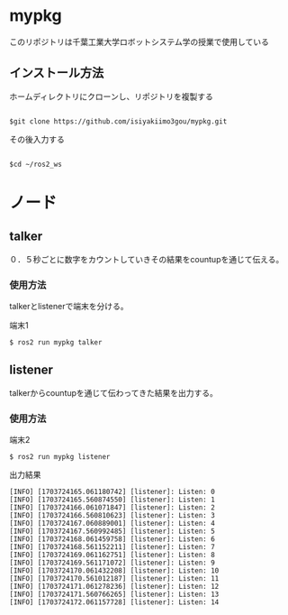 # mypkg


このリポジトリは千葉工業大学ロボットシステム学の授業で使用している

## インストール方法

ホームディレクトリにクローンし、リポジトリを複製する
```

$git clone https://github.com/isiyakiimo3gou/mypkg.git

```

その後入力する
```

$cd ~/ros2_ws

```

# ノード

## talker

０．５秒ごとに数字をカウントしていきその結果をcountupを通じて伝える。

### 使用方法

talkerとlistenerで端末を分ける。

端末1
```
$ ros2 run mypkg talker
```
## listener

talkerからcountupを通じて伝わってきた結果を出力する。

### 使用方法

端末2
```
$ ros2 run mypkg listener
```

出力結果
```
[INFO] [1703724165.061180742] [listener]: Listen: 0
[INFO] [1703724165.560874550] [listener]: Listen: 1
[INFO] [1703724166.061071847] [listener]: Listen: 2
[INFO] [1703724166.560810623] [listener]: Listen: 3
[INFO] [1703724167.060889001] [listener]: Listen: 4
[INFO] [1703724167.560992485] [listener]: Listen: 5
[INFO] [1703724168.061459758] [listener]: Listen: 6
[INFO] [1703724168.561152211] [listener]: Listen: 7
[INFO] [1703724169.061162751] [listener]: Listen: 8
[INFO] [1703724169.561171072] [listener]: Listen: 9
[INFO] [1703724170.061432208] [listener]: Listen: 10
[INFO] [1703724170.561012187] [listener]: Listen: 11
[INFO] [1703724171.061278236] [listener]: Listen: 12
[INFO] [1703724171.560766265] [listener]: Listen: 13
[INFO] [1703724172.061157728] [listener]: Listen: 14
```
